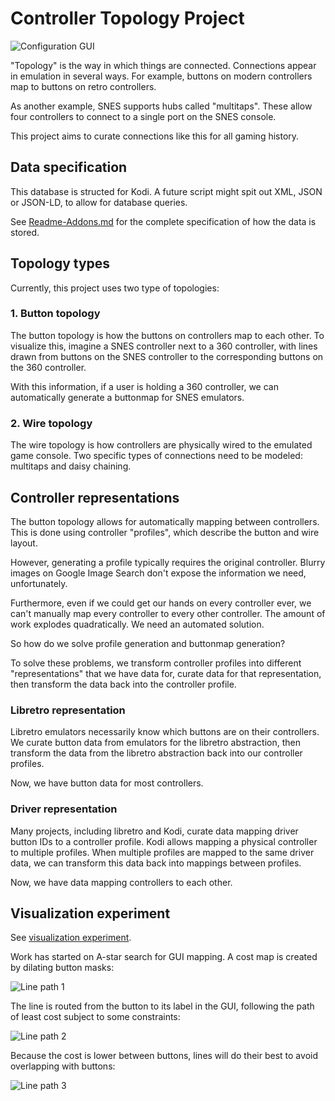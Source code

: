 # Controller Topology Project

![Configuration GUI](scripts/docs/ConfigurationGUI.png)

"Topology" is the way in which things are connected. Connections appear in emulation in several ways. For example, buttons on modern controllers map to buttons on retro controllers.

As another example, SNES supports hubs called "multitaps". These allow four controllers to connect to a single port on the SNES console.

This project aims to curate connections like this for all gaming history.

## Data specification

This database is structed for Kodi. A future script might spit out XML, JSON or JSON-LD, to allow for database queries.

See [Readme-Addons.md](Readme-Addons.md) for the complete specification of how the data is stored.

## Topology types

Currently, this project uses two type of topologies:

### 1. Button topology

The button topology is how the buttons on controllers map to each other. To visualize this, imagine a SNES controller next to a 360 controller, with lines drawn from buttons on the SNES controller to the corresponding buttons on the 360 controller.

With this information, if a user is holding a 360 controller, we can automatically generate a buttonmap for SNES emulators.

### 2. Wire topology

The wire topology is how controllers are physically wired to the emulated game console. Two specific types of connections need to be modeled: multitaps and daisy chaining.

## Controller representations

The button topology allows for automatically mapping between controllers. This is done using controller "profiles", which describe the button and wire layout.

However, generating a profile typically requires the original controller. Blurry images on Google Image Search don't expose the information we need, unfortunately.

Furthermore, even if we could get our hands on every controller ever, we can't manually map every controller to every other controller. The amount of work explodes quadratically. We need an automated solution.

So how do we solve profile generation and buttonmap generation?

To solve these problems, we transform controller profiles into different "representations" that we have data for, curate data for that representation, then transform the data back into the controller profile.

### Libretro representation

Libretro emulators necessarily know which buttons are on their controllers. We curate button data from emulators for the libretro abstraction, then transform the data from the libretro abstraction back into our controller profiles.

Now, we have button data for most controllers.

### Driver representation

Many projects, including libretro and Kodi, curate data mapping driver button IDs to a controller profile. Kodi allows mapping a physical controller to multiple profiles. When multiple profiles are mapped to the same driver data, we can transform this data back into mappings between profiles.

Now, we have data mapping controllers to each other.

## Visualization experiment

See [visualization experiment](scripts).

Work has started on A-star search for GUI mapping. A cost map is created by dilating button masks:

![Line path 1](scripts/docs/Linepath1.png)

The line is routed from the button to its label in the GUI, following the path of least cost subject to some constraints:

![Line path 2](scripts/docs/Linepath2.png)

Because the cost is lower between buttons, lines will do their best to avoid overlapping with buttons:

![Line path 3](scripts/docs/Linepath3.png)
